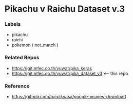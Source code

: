 # Pikachu v Raichu Dataset v.3
### Labels
 * pikachu
 * raichi
 * pokemon ( not_match )

### Related Repos
 * https://igit.mfec.co.th/yuwat/pika_keras
 * https://igit.mfec.co.th/yuwat/pika_dataset_v3 <-- this repo

### Reference
 * https://github.com/hardikvasa/google-images-download
